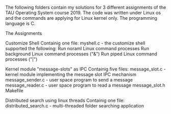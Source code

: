 
The following folders contain my solutions for 3 different assignments of the TAU Operating System course 2019. The code was written under Linux os and the commands are applying for Linux kernel only. The programming language is C.

The Assignments

Customize Shell
Containig one file: myshell.c - the customize shell supported the following:
Run noraml Linux command processes
Run background Linux command processes ("&")
Run piped Linux command processes ("|")

Kernel module "message-slots" as IPC
Containig five files: message_slot.c - kernel module implementing the message slot IPC mechanism message_sender.c - user space program to send a message message_reader.c - user space program to read a message message_slot.h Makefile

Distributed search using linux threads
Containig one file: distributed_search.c - multi-threaded folder searching application
